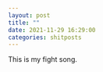 ```yaml
---
layout: post
title: ""
date: 2021-11-29 16:29:00
categories: shitposts
---
```


This is my fight song.
